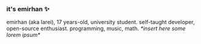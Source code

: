 ### it's emirhan ✨

emirhan (aka larei), 17 years-old, university student. self-taught developer, <br>
open-source enthusiast. programming, music, math. *\*insert here some lorem ipsum\**
